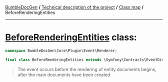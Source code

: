 <!-- {% raw %} -->
<embed> <a href="/docs/README.md">BumbleDocGen</a> <b>/</b> <a href="/docs/tech/readme.md">Technical description of the project</a> <b>/</b> <a href="/docs/tech/map.md">Class map</a> <b>/</b> BeforeRenderingEntities<hr> </embed>

<h1>
    <a href="https://github.com/bumble-tech/bumble-doc-gen/blob/master/src/Core/Plugin/Event/Renderer/BeforeRenderingEntities.php#L12">BeforeRenderingEntities</a> class:
</h1>





```php
namespace BumbleDocGen\Core\Plugin\Event\Renderer;

final class BeforeRenderingEntities extends \Symfony\Contracts\EventDispatcher\Event
```

<blockquote>The event occurs before the rendering of entity documents begins, after the main documents have been created</blockquote>















<!-- {% endraw %} -->